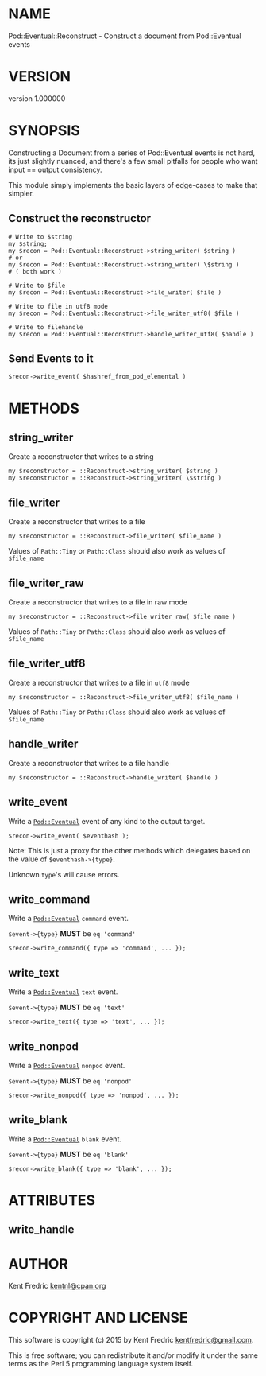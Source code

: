 # NAME

Pod::Eventual::Reconstruct - Construct a document from Pod::Eventual events

# VERSION

version 1.000000

# SYNOPSIS

Constructing a Document from a series of Pod::Eventual events is not hard, its just slightly nuanced,
and there's a few small pitfalls for people who want input == output consistency.

This module simply implements the basic layers of edge-cases to make that simpler.

## Construct the reconstructor

    # Write to $string
    my $string;
    my $recon = Pod::Eventual::Reconstruct->string_writer( $string )
    # or
    my $recon = Pod::Eventual::Reconstruct->string_writer( \$string )
    # ( both work )

    # Write to $file
    my $recon = Pod::Eventual::Reconstruct->file_writer( $file )

    # Write to file in utf8 mode
    my $recon = Pod::Eventual::Reconstruct->file_writer_utf8( $file )

    # Write to filehandle
    my $recon = Pod::Eventual::Reconstruct->handle_writer_utf8( $handle )

## Send Events to it

    $recon->write_event( $hashref_from_pod_elemental )

# METHODS

## string\_writer

Create a reconstructor that writes to a string

    my $reconstructor = ::Reconstruct->string_writer( $string )
    my $reconstructor = ::Reconstruct->string_writer( \$string )

## file\_writer

Create a reconstructor that writes to a file

    my $reconstructor = ::Reconstruct->file_writer( $file_name )

Values of `Path::Tiny` or `Path::Class` should also work as values of `$file_name`

## file\_writer\_raw

Create a reconstructor that writes to a file in raw mode

    my $reconstructor = ::Reconstruct->file_writer_raw( $file_name )

Values of `Path::Tiny` or `Path::Class` should also work as values of `$file_name`

## file\_writer\_utf8

Create a reconstructor that writes to a file in `utf8` mode

    my $reconstructor = ::Reconstruct->file_writer_utf8( $file_name )

Values of `Path::Tiny` or `Path::Class` should also work as values of `$file_name`

## handle\_writer

Create a reconstructor that writes to a file handle

    my $reconstructor = ::Reconstruct->handle_writer( $handle )

## write\_event

Write a [`Pod::Eventual`](https://metacpan.org/pod/Pod::Eventual) event of any kind to the output target.

    $recon->write_event( $eventhash );

Note: This is just a proxy for the other methods which delegates based on the value of `$eventhash->{type}`.

Unknown `type`'s will cause errors.

## write\_command

Write a  [`Pod::Eventual`](https://metacpan.org/pod/Pod::Eventual) `command` event.

`$event->{type}` **MUST** be `eq 'command'`

    $recon->write_command({ type => 'command', ... });

## write\_text

Write a  [`Pod::Eventual`](https://metacpan.org/pod/Pod::Eventual) `text` event.

`$event->{type}` **MUST** be `eq 'text'`

    $recon->write_text({ type => 'text', ... });

## write\_nonpod

Write a  [`Pod::Eventual`](https://metacpan.org/pod/Pod::Eventual) `nonpod` event.

`$event->{type}` **MUST** be `eq 'nonpod'`

    $recon->write_nonpod({ type => 'nonpod', ... });

## write\_blank

Write a  [`Pod::Eventual`](https://metacpan.org/pod/Pod::Eventual) `blank` event.

`$event->{type}` **MUST** be `eq 'blank'`

    $recon->write_blank({ type => 'blank', ... });

# ATTRIBUTES

## write\_handle

# AUTHOR

Kent Fredric <kentnl@cpan.org>

# COPYRIGHT AND LICENSE

This software is copyright (c) 2015 by Kent Fredric <kentfredric@gmail.com>.

This is free software; you can redistribute it and/or modify it under
the same terms as the Perl 5 programming language system itself.
